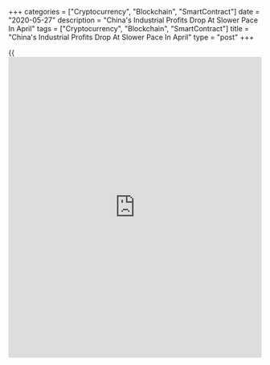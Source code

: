 +++
categories = ["Cryptocurrency", "Blockchain", "SmartContract"]
date = "2020-05-27"
description = "China's Industrial Profits Drop At Slower Pace In April"
tags = ["Cryptocurrency", "Blockchain", "SmartContract"]
title = "China's Industrial Profits Drop At Slower Pace In April"
type = "post"
+++

{{<iframe id="large-banner" src="https://www.bounty.group/#slide=9.0" width="100%" height="600" scrolling="no" style="border: 0px solid rgb(216, 221, 230); border-radius: 3px;">}}

China's industrial profits declined at a much slower pace in April
suggesting that the economic activity gradually started to recover
following the [coronavirus][1] pandemic, data from the National Bureau
of Statistics revealed Wednesday.

Industrial profits dropped 4.3 percent on a yearly basis, following a
sharp 34.9 percent decrease in March.

During January to April period, industrial profits decreased 27.4
percent from the same period last year compared to 36.7 percent fall in
the first three months of 2020.

Profits of state-owned enterprises plunged 46 percent and that of
private companies fell 17.2 percent during January to April.

Data showed that automobiles, electrical machinery and electronics
reported a notable recovery in April.

Production and sales increased in April, NBS official Zhu Hong said. The
significant improvement in April profits was also partly due to the
substantial increase in investment returns and the low base during the
same period.

For comments and feedback [contact](https://www.playgroundfx.com/contact/): editorial@rtt[news](https://www.letsplayfx.com/blog/forex-news-website/).com

[Economic News][2]

 **What parts of the world are seeing the best (and worst) economic
performances lately? Click[here][3] to check out our [Econ Scorecard][3]
and find out! See up-to-the-moment [ranking](https://www.playgroundfx.com/blog/crypto-exchange-ranking/)s for the best and worst
performers in [GDP][4], [unemployment rate][5], [inflation][6] and much
more.**

   1. www.rtt[news](https://www.letsplayfx.com/blog/forex-news-website/).com/list/coronavirus.aspx
   2. www.rtt[news](https://www.letsplayfx.com/blog/forex-news-website/).com/Content/EconomicNews.aspx
   3. www.rtt[news](https://www.letsplayfx.com/blog/forex-news-website/).com/economic-scorecard/world-rank/industrial-production/highest-performance.aspx
   4. www.rtt[news](https://www.letsplayfx.com/blog/forex-news-website/).com/economic-scorecard/world-rank/GDP/highest-performance.aspx
   5. www.rtt[news](https://www.letsplayfx.com/blog/forex-news-website/).com/economic-scorecard/world-rank/unemployment-rate/lowest-performance.aspx
   6. www.rtt[news](https://www.letsplayfx.com/blog/forex-news-website/).com/economic-scorecard/world-rank/CPI/highest-performance.aspx
